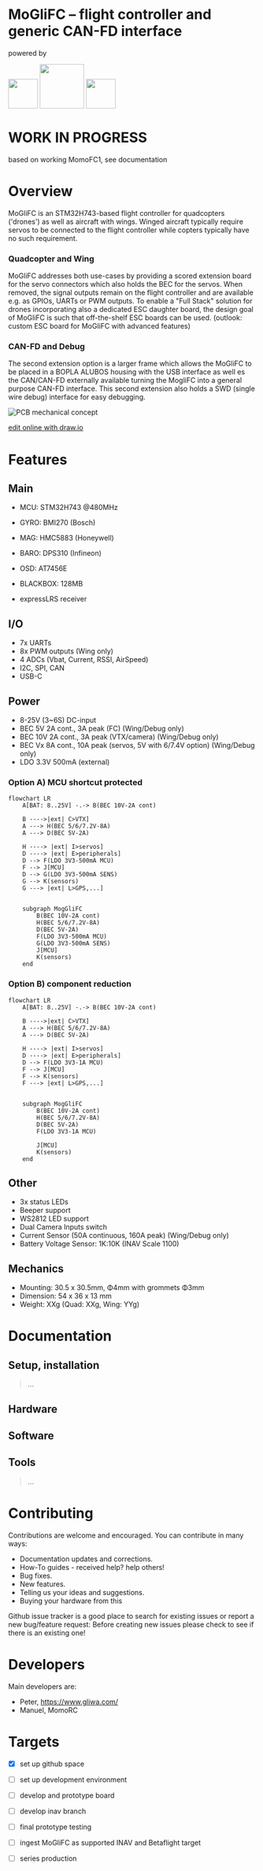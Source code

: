 # MoGliFC – flight controller and generic CAN-FD interface
powered by

<img src="/documentation/images/MOMORC-logo.jfif" width="60"> <img src="/documentation/images/gliwa-logo.svg" width="90"> <img src="/documentation/images/t1_timing.svg" width="60">


# WORK IN PROGRESS

based on working MomoFC1, see documentation

# Overview
MoGliFC is an STM32H743-based flight controller for quadcopters ('drones') as well as aircraft with wings.
Winged aircraft typically require servos to be connected to the flight controller while copters
typically have no such requirement. 

### Quadcopter and Wing
MoGliFC addresses both use-cases by providing a scored extension board for the servo connectors which 
also holds the BEC for the servos. When removed, the signal outputs remain on the flight controller and 
are available e.g. as GPIOs, UARTs or PWM outputs.
To enable a "Full Stack" solution for drones incorporating also a dedicated ESC daughter board, the design 
goal of MoGliFC is such that off-the-shelf ESC boards can be used. (outlook: custom ESC board for MoGliFC with advanced features)    

### CAN-FD and Debug
The second extension option is a larger frame which allows the MoGliFC to be placed in a BOPLA ALUBOS housing
with the USB interface as well es the CAN/CAN-FD externally available turning the MogliFC into a general
purpose CAN-FD interface. This second extension also holds a SWD (single wire debug) interface for easy debugging.

![PCB mechanical concept](documentation/images/PCB_concept.svg "PCB mechanical concept")

[edit online with draw.io](https://app.diagrams.net/#HMomoRC-tech%2FMoGliFC%2Fmain%2Fdocumentation%2Fimages%2FPCB_concept.svg)

# Features
## Main
* MCU: STM32H743 @480MHz
* GYRO: BMI270 (Bosch)
* MAG: HMC5883 (Honeywell)
* BARO: DPS310 (Infineon) 
* OSD: AT7456E
* BLACKBOX: 128MB

* expressLRS receiver

## I/O
* 7x UARTs
* 8x PWM outputs (Wing only)
* 4 ADCs (Vbat, Current, RSSI, AirSpeed)
* I2C, SPI, CAN
* USB-C
   
## Power 
* 8-25V (3~6S) DC-input
* BEC 5V 2A cont., 3A peak (FC) (Wing/Debug only)
* BEC 10V 2A cont., 3A peak (VTX/camera) (Wing/Debug only)
* BEC Vx 8A cont., 10A peak (servos, 5V with 6/7.4V option) (Wing/Debug only)  
* LDO 3.3V 500mA (external)   

### Option A) MCU shortcut protected
```mermaid
flowchart LR
    A[BAT: 8..25V] -.-> B(BEC 10V-2A cont)

    B ---->|ext| C>VTX]
    A ---> H(BEC 5/6/7.2V-8A)
    A ---> D(BEC 5V-2A)

    H ----> |ext| I>servos]
    D ----> |ext| E>peripherals]
    D --> F(LDO 3V3-500mA MCU)  
    F --> J[MCU]
    D --> G(LDO 3V3-500mA SENS)
    G --> K(sensors)
    G ---> |ext| L>GPS,...]


    subgraph MogGliFC
        B(BEC 10V-2A cont)
        H(BEC 5/6/7.2V-8A)
        D(BEC 5V-2A)
        F(LDO 3V3-500mA MCU)
        G(LDO 3V3-500mA SENS)
        J[MCU]
        K(sensors)
    end

```
### Option B) component reduction
```mermaid
flowchart LR
    A[BAT: 8..25V] -.-> B(BEC 10V-2A cont)

    B ---->|ext| C>VTX]
    A ---> H(BEC 5/6/7.2V-8A)
    A ---> D(BEC 5V-2A)

    H ----> |ext| I>servos]
    D ----> |ext| E>peripherals]
    D --> F(LDO 3V3-1A MCU)  
    F --> J[MCU]
    F --> K(sensors)
    F ---> |ext| L>GPS,...]


    subgraph MogGliFC
        B(BEC 10V-2A cont)
        H(BEC 5/6/7.2V-8A)
        D(BEC 5V-2A)
        F(LDO 3V3-1A MCU)

        J[MCU]
        K(sensors)
    end

```
<!-- + mermaid live editor: https://mermaid.live/ + -->
<!-- + https://jojozhuang.github.io/tutorial/mermaid-cheat-sheet/ + -->


## Other
* 3x status LEDs
* Beeper support
* WS2812 LED support
* Dual Camera Inputs switch
* Current Sensor (50A continuous, 160A peak) (Wing/Debug only)
* Battery Voltage Sensor: 1K:10K (INAV Scale 1100)

## Mechanics
* Mounting: 30.5 x 30.5mm, Φ4mm with grommets Φ3mm
* Dimension: 54 x 36 x 13 mm
* Weight: XXg (Quad: XXg, Wing: YYg) 


# Documentation
## Setup, installation
> ...

## Hardware

## Software

## Tools
> ...

# Contributing
Contributions are welcome and encouraged.  You can contribute in many ways:

* Documentation updates and corrections.
* How-To guides - received help?  help others!
* Bug fixes.
* New features.
* Telling us your ideas and suggestions.
* Buying your hardware from this <TBD>

Github issue tracker is a good place to search for existing issues or report a new bug/feature request:
Before creating new issues please check to see if there is an existing one!

# Developers

Main developers are:
* Peter, https://www.gliwa.com/
* Manuel, MomoRC

# Targets
- [x] set up github space
- [ ] set up development environment
- [ ] develop and prototype board
- [ ] develop inav branch
- [ ] final prototype testing
- [ ] ingest MoGliFC as supported INAV and Betaflight target
- [ ] series production

